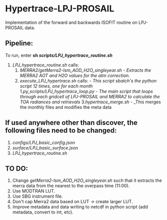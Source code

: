 # Hypertrace-LPJ-PROSAIL
Implementation of the forward and backwards ISOFIT routine on LPJ-PROSAIL data.

## Pipeline:
To run, enter **sh _scripts/LPJ_hypertrace_routine.sh_**

1. _LPJ_hypertrace_routine.sh_ calls:
    1. _MERRA2/getMerra2-lsm_AOD_H2O_singleyear.sh_ 
            - _Extracts the MERRA2 AOT and H2O values for the atm correction._
    2. _execute_LPJ_hypertrace.sh_ calls:
            - _This script sbatch's the python script 12 times, one for each month_
        1._py_scripts/LPJ_hypertrace_loop.py_
            - _The main script that loops through each gridcell of LPJ-PROSAIL and MERRA2 to calculate the TOA radiances and retrievals_
    3._hypertrace_merge.sh_
            - _This merges the monthly files and modifies the meta data


## If used anywhere other than discover, the following files need to be changed:
1. _configs/LPJ_basic_config.json_
2. _surface/LPJ_basic_surface.json_
3. _LPJ_hypertrace_routine.sh_

## TO DO:
1. Change _getMerra2-lsm_AOD_H2O_singleyear.sh_ such that it extracts the merra data from the nearest to the overpass time (11:00).
2. Use MODTRAN LUT.
3. Use SBG instrument file.
4. Don't cap Merra2 data based on LUT -> create larger LUT.
5. Improve metadata and data writing to netcdf in python script (add metadata, convert to int, etc).
